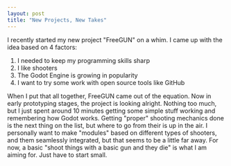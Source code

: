```yaml
---
layout: post
title: "New Projects, New Takes"
---
```


I recently started my new project "FreeGUN" on a whim. I came up with the idea based on 4 factors:

1. I needed to keep my programming skills sharp
2. I like shooters
3. The Godot Engine is growing in popularity
4. I want to try some work with open source tools like GitHub

When I put that all together, FreeGUN came out of the equation. Now in early prototyping stages, the project is looking alright. Nothing too much, but I just spent around 10 minutes getting some simple stuff working and remembering how Godot works. Getting "proper" shooting mechanics done is the next thing on the list, but where to go from their is up in the air. I personally want to make "modules" based on different types of shooters, and them seamlessly integrated, but that seems to be a little far away. For now, a basic "shoot things with a basic gun and they die" is what I am aiming for. Just have to start small.
